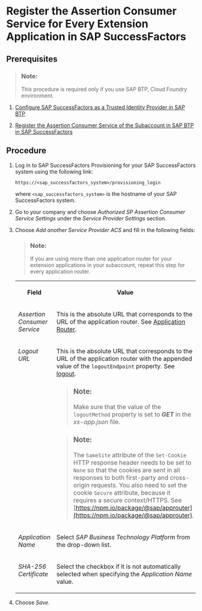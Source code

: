 <!-- copyb1916a51b04c4beba8fb58cbc8ec525a -->

# Register the Assertion Consumer Service for Every Extension Application in SAP SuccessFactors



<a name="copyb1916a51b04c4beba8fb58cbc8ec525a__prereq_zfz_3jn_npb"/>

## Prerequisites

> ### Note:  
> This procedure is required only if you use SAP BTP, Cloud Foundry environment.

1.  [Configure SAP SuccessFactors as a Trusted Identity Provider in SAP BTP](configure-sap-successfactors-as-a-trusted-identity-provider-in-sap-btp-80a3fd1.md)

2.  [Register the Assertion Consumer Service of the Subaccount in SAP BTP in SAP SuccessFactors](register-the-assertion-consumer-service-of-the-subaccount-in-sap-btp-in-sap-successfactor-de3a1b3.md)




<a name="copyb1916a51b04c4beba8fb58cbc8ec525a__steps_qml_hpf_gdb"/>

## Procedure

1.  Log in to SAP SuccessFactors Provisioning for your SAP SuccessFactors system using the following link:

    `https://<sap_successfactors_system>/provisioning_login`

    where `<sap_successfactors_system>` is the hostname of your SAP SuccessFactors system.

2.  Go to your company and choose *Authorized SP Assertion Consumer Service Settings* under the *Service Provider Settings* section.

3.  Choose *Add another Service Provider ACS* and fill in the following fields:

    > ### Note:  
    > If you are using more than one application router for your extension applications in your subaccount, repeat this step for every application router.


    <table>
    <tr>
    <th valign="top">

    Field


    
    </th>
    <th valign="top">

    Value


    
    </th>
    </tr>
    <tr>
    <td valign="top">

    *Assertion Consumer Service*


    
    </td>
    <td valign="top">

    This is the absolute URL that corresponds to the URL of the application router. See [Application Router](../30-development/application-router-01c5f9b.md).


    
    </td>
    </tr>
    <tr>
    <td valign="top">

    *Logout URL*


    
    </td>
    <td valign="top">

    This is the absolute URL that corresponds to the URL of the application router with the appended value of the `logoutEndpoint` property. See [logout](../30-development/logout-2296b4d.md).

    > ### Note:  
    > Make sure that the value of the `logoutMethod` property is set to ***GET*** in the *xs-app.json* file.

    > ### Note:  
    > The `SameSite` attribute of the `Set-Cookie` HTTP response header needs to be set to `None` so that the cookies are sent in all responses to both first-party and cross-origin requests. You also need to set the cookie `Secure` attribute, because it requires a secure context/HTTPS. See [https://npm.io/package/@sap/approuter](https://npm.io/package/@sap/approuter).


    
    </td>
    </tr>
    <tr>
    <td valign="top">

    *Application Name*


    
    </td>
    <td valign="top">

    Select *SAP Business Technology Platform* from the drop-down list.


    
    </td>
    </tr>
    <tr>
    <td valign="top">

    *SHA-256 Certificate*


    
    </td>
    <td valign="top">

    Select the checkbox if it is not automatically selected when specifying the *Application Name* value.


    
    </td>
    </tr>
    </table>
    
4.  Choose *Save*.


